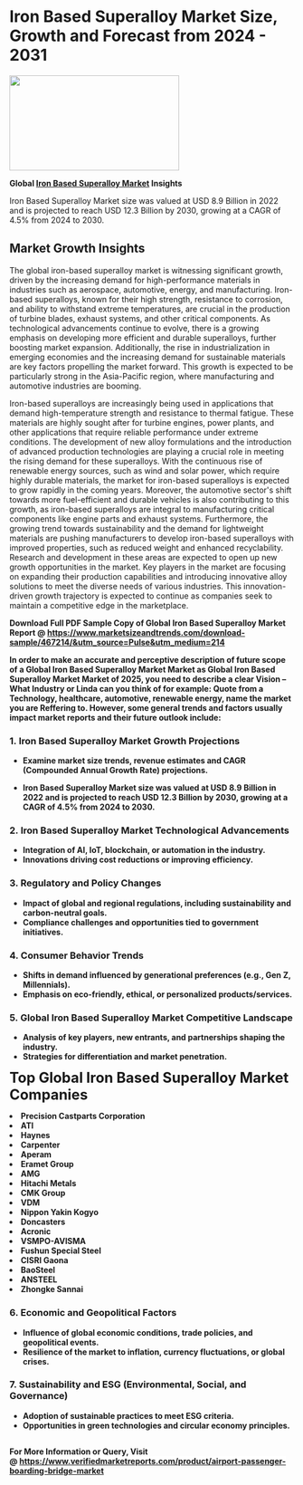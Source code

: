 <H1>Iron Based Superalloy Market Size, Growth and Forecast from 2024 - 2031</H1><img class="aligncenter size-medium wp-image-584254" src="https://thirdeyenews.in/wp-content/uploads/2024/09/Global-Market-Research-300x168.jpeg" alt="" width="300" height="168" /><p><strong>Global&nbsp;<a href="https://www.marketsizeandtrends.com/download-sample/467214/&amp;utm_source=Pulse&amp;utm_medium=214">Iron Based Superalloy Market</a> Insights</strong></p><p>Iron Based Superalloy Market size was valued at USD 8.9 Billion in 2022 and is projected to reach USD 12.3 Billion by 2030, growing at a CAGR of 4.5% from 2024 to 2030.</p><p><h2>Market Growth Insights</h2> <p>The global iron-based superalloy market is witnessing significant growth, driven by the increasing demand for high-performance materials in industries such as aerospace, automotive, energy, and manufacturing. Iron-based superalloys, known for their high strength, resistance to corrosion, and ability to withstand extreme temperatures, are crucial in the production of turbine blades, exhaust systems, and other critical components. As technological advancements continue to evolve, there is a growing emphasis on developing more efficient and durable superalloys, further boosting market expansion. Additionally, the rise in industrialization in emerging economies and the increasing demand for sustainable materials are key factors propelling the market forward. This growth is expected to be particularly strong in the Asia-Pacific region, where manufacturing and automotive industries are booming.</p> <p><strong></strong></p> <p>Iron-based superalloys are increasingly being used in applications that demand high-temperature strength and resistance to thermal fatigue. These materials are highly sought after for turbine engines, power plants, and other applications that require reliable performance under extreme conditions. The development of new alloy formulations and the introduction of advanced production technologies are playing a crucial role in meeting the rising demand for these superalloys. With the continuous rise of renewable energy sources, such as wind and solar power, which require highly durable materials, the market for iron-based superalloys is expected to grow rapidly in the coming years. Moreover, the automotive sector's shift towards more fuel-efficient and durable vehicles is also contributing to this growth, as iron-based superalloys are integral to manufacturing critical components like engine parts and exhaust systems. Furthermore, the growing trend towards sustainability and the demand for lightweight materials are pushing manufacturers to develop iron-based superalloys with improved properties, such as reduced weight and enhanced recyclability. Research and development in these areas are expected to open up new growth opportunities in the market. Key players in the market are focusing on expanding their production capabilities and introducing innovative alloy solutions to meet the diverse needs of various industries. This innovation-driven growth trajectory is expected to continue as companies seek to maintain a competitive edge in the marketplace.</p> <p><strong></p><p><span class=""><strong>Download Full PDF Sample Copy of Global Iron Based Superalloy Market Report</strong> @ <a href="https://www.marketsizeandtrends.com/download-sample/467214/&amp;utm_source=Pulse&amp;utm_medium=214" target="_blank">https://www.marketsizeandtrends.com/download-sample/467214/&amp;utm_source=Pulse&amp;utm_medium=214</a></span></p><p>In order to make an accurate and perceptive description of future scope of a Global&nbsp;Iron Based Superalloy Market Market as Global&nbsp;Iron Based Superalloy Market Market of 2025, you need to describe a clear Vision &ndash; What Industry or Linda can you think of for example: Quote from a Technology, healthcare, automotive, renewable energy, name the market you are Reffering to. However, some general trends and factors usually impact market reports and their future outlook include:</p><h3>1.&nbsp;<strong>Iron Based Superalloy Market Growth Projections</strong></h3><ul><li>Examine market size trends, revenue estimates and CAGR (Compounded Annual Growth Rate) projections.</li><li><p>Iron Based Superalloy Market size was valued at USD 8.9 Billion in 2022 and is projected to reach USD 12.3 Billion by 2030, growing at a CAGR of 4.5% from 2024 to 2030.</p></li></ul><h3>2.&nbsp;<strong>Iron Based Superalloy Market Technological Advancements</strong></h3><ul><li>Integration of AI, IoT, blockchain, or automation in the industry.</li><li>Innovations driving cost reductions or improving efficiency.</li></ul><h3>3.&nbsp;<strong>Regulatory and Policy Changes</strong></h3><ul><li>Impact of global and regional regulations, including sustainability and carbon-neutral goals.</li><li>Compliance challenges and opportunities tied to government initiatives.</li></ul><h3>4.&nbsp;<strong>Consumer Behavior Trends</strong></h3><ul><li>Shifts in demand influenced by generational preferences (e.g., Gen Z, Millennials).</li><li>Emphasis on eco-friendly, ethical, or personalized products/services.</li></ul><h3>5.&nbsp;<strong>Global Iron Based Superalloy Market Competitive Landscape</strong></h3><ul><li>Analysis of key players, new entrants, and partnerships shaping the industry.</li><li>Strategies for differentiation and market penetration.</li></ul><p data-pm-slice="1 1 []"><span style="color: inherit; font-family: inherit; font-size: 25px;">Top Global Iron Based Superalloy Market Companies</span></p><div class="" data-test-id=""><p><li>Precision Castparts Corporation</li><li> ATI</li><li> Haynes</li><li> Carpenter</li><li> Aperam</li><li> Eramet Group</li><li> AMG</li><li> Hitachi Metals</li><li> CMK Group</li><li> VDM</li><li> Nippon Yakin Kogyo</li><li> Doncasters</li><li> Acronic</li><li> VSMPO-AVISMA</li><li> Fushun Special Steel</li><li> CISRI Gaona</li><li> BaoSteel</li><li> ANSTEEL</li><li> Zhongke Sannai</li></p></div><h3>6.&nbsp;<strong>Economic and Geopolitical Factors</strong></h3><ul><li>Influence of global economic conditions, trade policies, and geopolitical events.</li><li>Resilience of the market to inflation, currency fluctuations, or global crises.</li></ul><h3>7.&nbsp;<strong>Sustainability and ESG (Environmental, Social, and Governance)</strong></h3><ul><li>Adoption of sustainable practices to meet ESG criteria.</li><li>Opportunities in green technologies and circular economy principles.</li></ul><h2><strong style="font-size: 14px;">For More Information or Query, Visit @&nbsp;</strong><a style="background-color: #ffffff; font-size: 14px;" href="https://www.marketsizeandtrends.com/report/iron-based-superalloy-market/" target="_blank">https://www.verifiedmarketreports.com/product/airport-passenger-boarding-bridge-market</a></h2>
